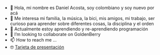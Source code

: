 - 👋 Hola, mi nombre es Daniel Acosta, soy colombiano y soy nuevo por acá
- 👀 Me interesa mi familia, la música, la bici, mis amigos, mi trabajo, ser curioso para aprender sobre diferentes cosas, la disciplina y el orden
- 🌱 Actualmente estoy aprendiendo y re-aprendiendo programación
- 💞️ I’m looking to collaborate on GoldenBerry
- 📫 How to reach me ...
- 🤓 [Tarjeta de presentación](https://coruscating-peony-851007.netlify.app/)

<!---
DanielAcostaMVC/DanielAcostaMVC is a ✨ special ✨ repository because its `README.md` (this file) appears on your GitHub profile.
You can click the Preview link to take a look at your changes.
--->
